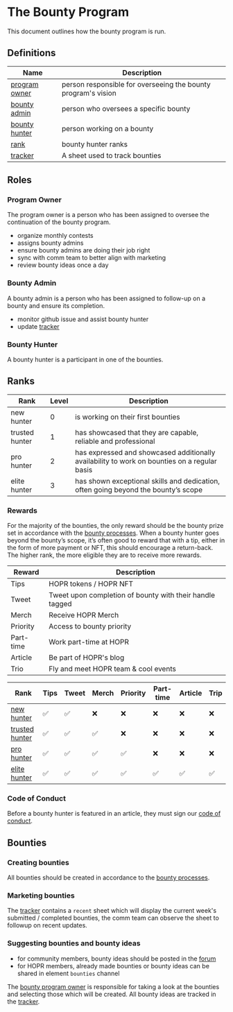 # The Bounty Program

This document outlines how the bounty program is run.

## Definitions

| Name                                                                                                            | Description                                                   |
| --------------------------------------------------------------------------------------------------------------- | ------------------------------------------------------------- |
| [program owner](#program-owner)                                                                                 | person responsible for overseeing the bounty program's vision |
| [bounty admin](#bounty-admin)                                                                                   | person who oversees a specific bounty                         |
| [bounty hunter](#bounty-hunter)                                                                                 | person working on a bounty                                    |
| [rank](#ranks)                                                                                                  | bounty hunter ranks                                           |
| [tracker](https://docs.google.com/spreadsheets/d/1PrfPAxLEsQdKUCwHCLZ7gMBiv10CY1v3gRVx5Gh1QHY/edit?usp=sharing) | A sheet used to track bounties                                |

## Roles

### Program Owner

The program owner is a person who has been assigned to oversee the continuation of the bounty program.

- organize monthly contests
- assigns bounty admins
- ensure bounty admins are doing their job right
- sync with comm team to better align with marketing
- review bounty ideas once a day

### Bounty Admin

A bounty admin is a person who has been assigned to follow-up on a bounty and ensure its completion.

- monitor github issue and assist bounty hunter
- update [tracker](#definitions)

### Bounty Hunter

A bounty hunter is a participant in one of the bounties.

## Ranks

| Rank           | Level | Description                                                                                  |
| -------------- | ----- | -------------------------------------------------------------------------------------------- |
| new hunter     | 0     | is working on their first bounties                                                           |
| trusted hunter | 1     | has showcased that they are capable, reliable and professional                               |
| pro hunter     | 2     | has expressed and showcased additionally availability to work on bounties on a regular basis |
| elite hunter   | 3     | has shown exceptional skills and dedication, often going beyond the bounty’s scope           |

### Rewards

For the majority of the bounties, the only reward should be the bounty prize set in accordance with the [bounty processes](https://github.com/hoprnet/hoprnet/blob/master/.processes/bounty.md). When a bounty hunter goes beyond the bounty’s scope, it’s often good to reward that with a tip, either in the form of more payment or NFT, this should encourage a return-back.
The higher rank, the more eligible they are to receive more rewards.

| Reward    | Description                                              |
| --------- | -------------------------------------------------------- |
| Tips      | HOPR tokens / HOPR NFT                                   |
| Tweet     | Tweet upon completion of bounty with their handle tagged |
| Merch     | Receive HOPR Merch                                       |
| Priority  | Access to bounty priority                                |
| Part-time | Work part-time at HOPR                                   |
| Article   | Be part of HOPR's blog                                   |
| Trio      | Fly and meet HOPR team & cool events                     |

| Rank                     | Tips | Tweet | Merch | Priority | Part-time | Article | Trip |
| ------------------------ | ---- | ----- | ----- | -------- | --------- | ------- | ---- |
| [new hunter](#ranks)     | ✅   | ✅    | ❌    | ❌       | ❌        | ❌      | ❌   |
| [trusted hunter](#ranks) | ✅   | ✅    | ✅    | ❌       | ❌        | ❌      | ❌   |
| [pro hunter](#ranks)     | ✅   | ✅    | ✅    | ✅       | ❌        | ❌      | ❌   |
| [elite hunter](#ranks)   | ✅   | ✅    | ✅    | ✅       | ✅        | ✅      | ✅   |

### Code of Conduct

Before a bounty hunter is featured in an article, they must sign our [code of conduct](https://docs.google.com/document/d/10pb2yX3R3irQqaaiMIpOMb9rNoLTIouzb6604oEDHGU/edit?usp=sharing).

## Bounties

### Creating bounties

All bounties should be created in accordance to the [bounty processes](https://github.com/hoprnet/hoprnet/blob/master/.processes/bounty.md).

### Marketing bounties

The [tracker](#definitions) contains a `recent` sheet which will display the current week's submitted / completed bounties, the comm team can observe the sheet to followup on recent updates.

### Suggesting bounties and bounty ideas

- for community members, bounty ideas should be posted in the [forum](https://forum.hoprnet.org/t/ideas-box-template-and-creation-guide/3968/2)
- for HOPR members, already made bounties or bounty ideas can be shared in element `bounties` channel

The [bounty program owner](#program-owner) is responsible for taking a look at the bounties and selecting those which will be created. All bounty ideas are tracked in the [tracker](#definitions).
